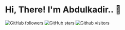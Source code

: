 # Hi, There! I'm Abdulkadir.. :balloon:

[![GitHub followers](https://img.shields.io/github/followers/abdlkdrS?style=social)](https://github.com/abdlkdrS?tab=followers)
![GitHub stars](https://img.shields.io/github/stars/abdlkdrS?style=social)
[![Github visitors](https://visitor-badge.glitch.me/badge?page_id=abdlkdrS.visitor-badge)](https://GitHub.com/abdlkdrS/StrapDown.js/stargazers/)
